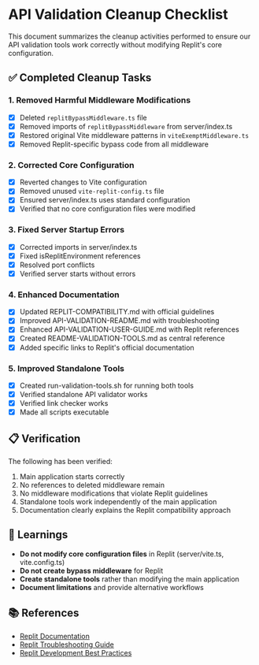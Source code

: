 # API Validation Cleanup Checklist

This document summarizes the cleanup activities performed to ensure our API validation tools work correctly without modifying Replit's core configuration.

## ✅ Completed Cleanup Tasks

### 1. Removed Harmful Middleware Modifications

- [x] Deleted `replitBypassMiddleware.ts` file
- [x] Removed imports of `replitBypassMiddleware` from server/index.ts
- [x] Restored original Vite middleware patterns in `viteExemptMiddleware.ts`
- [x] Removed Replit-specific bypass code from all middleware

### 2. Corrected Core Configuration

- [x] Reverted changes to Vite configuration
- [x] Removed unused `vite-replit-config.ts` file
- [x] Ensured server/index.ts uses standard configuration
- [x] Verified that no core configuration files were modified

### 3. Fixed Server Startup Errors

- [x] Corrected imports in server/index.ts
- [x] Fixed isReplitEnvironment references
- [x] Resolved port conflicts
- [x] Verified server starts without errors

### 4. Enhanced Documentation

- [x] Updated REPLIT-COMPATIBILITY.md with official guidelines
- [x] Improved API-VALIDATION-README.md with troubleshooting
- [x] Enhanced API-VALIDATION-USER-GUIDE.md with Replit references
- [x] Created README-VALIDATION-TOOLS.md as central reference
- [x] Added specific links to Replit's official documentation

### 5. Improved Standalone Tools

- [x] Created run-validation-tools.sh for running both tools
- [x] Verified standalone API validator works
- [x] Verified link checker works
- [x] Made all scripts executable

## 📋 Verification

The following has been verified:

1. Main application starts correctly
2. No references to deleted middleware remain
3. No middleware modifications that violate Replit guidelines
4. Standalone tools work independently of the main application
5. Documentation clearly explains the Replit compatibility approach

## 📝 Learnings

- **Do not modify core configuration files** in Replit (server/vite.ts, vite.config.ts)
- **Do not create bypass middleware** for Replit
- **Create standalone tools** rather than modifying the main application
- **Document limitations** and provide alternative workflows

## 📚 References

- [Replit Documentation](https://docs.replit.com/)
- [Replit Troubleshooting Guide](https://docs.replit.com/programming-ide/troubleshooting-ide)
- [Replit Development Best Practices](https://docs.replit.com/teams-pro/developing-on-replit)